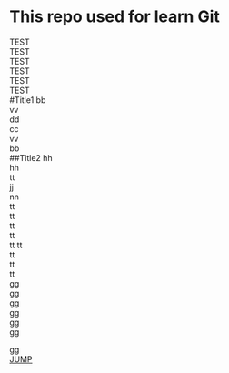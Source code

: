 # This repo used for learn Git
TEST  
TEST  
TEST  
TEST  
TEST  
TEST  
#Title1
bb  
vv  
dd  
cc  
vv  
bb  
##Title2
hh  
hh  
tt  
jj  
nn  
tt  
tt  
tt  
tt  
tt 
tt  
tt  
tt  
tt  
gg  
gg  
gg  
gg  
gg  
gg 

gg  
[JUMP](#title1)
